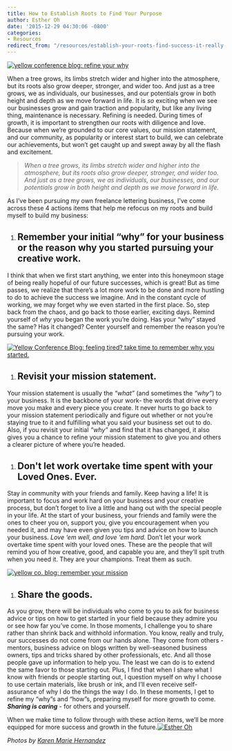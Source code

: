 ```yaml
---
title: How to Establish Roots to Find Your Purpose
author: Esther Oh
date: '2015-12-29 04:30:06 -0800'
categories:
- Resources
redirect_from: "/resources/establish-your-roots-find-success-it-really-is-that-simple/"
---
```


[![yellow conference blog: refine your why](http://yellowconference.com/wp-content/uploads/2015/11/mscollection-77-1.jpg)](http://yellowconference.com/wp-content/uploads/2015/11/mscollection-77-1.jpg)

When a tree grows, its limbs stretch wider and higher into the atmosphere, but its roots also grow deeper, stronger, and wider too. And just as a tree grows, we as individuals, our businesses, and our potentials grow in both height and depth as we move forward in life. It is _so_ exciting when we see our businesses grow and gain traction and popularity, but like any living thing, maintenance is necessary. Refining is needed. During times of growth, it is important to strengthen our roots with diligence and love. Because when we’re grounded to our core values, our mission statement, and our community, as popularity or interest start to build, we can celebrate our achievements, but won’t get caught up and swept away by all the flash and excitement.

> _When a tree grows, its limbs stretch wider and higher into the atmosphere, but its roots also grow deeper, stronger, and wider too. And just as a tree grows, we as individuals, our businesses, and our potentials grow in both height and depth as we move forward in life._

As I’ve been pursuing my own freelance lettering business, I’ve come across these 4 actions items that help me refocus on my roots and build myself to build my business:

1.  ## **Remember your initial “why” for your business or the reason why you started pursuing your creative work.**

I think that when we first start anything, we enter into this honeymoon stage of being really hopeful of our future successes, which is great! But as time passes, we realize that there’s a lot more work to be done and more hustling to do to achieve the success we imagine. And in the constant cycle of working, we may forget why we even started in the first place. So, step back from the chaos, and go back to those earlier, exciting days. Remind yourself of _why_ you began the work you’re doing. Has your “why” stayed the same? Has it changed? Center yourself and remember the reason you’re pursuing your work.

[![Yellow Conference Blog: feeling tired? take time to remember why you started. ](http://yellowconference.com/wp-content/uploads/2015/11/mscollection-80.jpg)](http://yellowconference.com/wp-content/uploads/2015/11/mscollection-80.jpg)

1.  ## **Revisit your mission statement.**

Your mission statement is usually the _“what”_ (and sometimes the _“why”_) to your business. It is the backbone of your work- the words that drive every move you make and every piece you create. It never hurts to go back to your mission statement periodically and figure out whether or not you’re staying true to it and fulfilling what you said your business set out to do. Also, if you revisit your initial _“why”_ and find that it has changed, it also gives you a chance to refine your mission statement to give you and others a clearer picture of where you’re headed.

1.  ## Don't let work overtake time spent with your Loved Ones. Ever.

Stay in community with your friends and family. Keep having a life! It is important to focus and work hard on your business and your creative process, but don’t forget to live a little and hang out with the special people in your life. At the start of your business, your friends and family were the ones to cheer you on, support you, give you encouragement when you needed it, and may have even given you tips and advice on how to launch your business. _Love ‘em well, and love ‘em hard._ Don’t let your work overtake time spent with your loved ones. These are the people that will remind you of how creative, good, and capable you are, and they’ll spit truth when you need it. They are your champions. Treat them as such.

[![yellow co. blog: remember your mission](http://yellowconference.com/wp-content/uploads/2015/11/mscollection-67.jpg)](http://yellowconference.com/wp-content/uploads/2015/11/mscollection-67.jpg)

1.  ## **Share the goods.**

As you grow, there will be individuals who come to you to ask for business advice or tips on how to get started in your field because they admire you or see how far you’ve come. In those moments, I challenge you to share rather than shrink back and withhold information. You know, really and truly, our successes do not come from our hands alone. They come from others - mentors, business advice on blogs written by well-seasoned business owners, tips and tricks shared by other professionals, etc. And all those people gave up information to help you. The least we can do is to extend the same favor to those starting out. Plus, I find that when I share what I know with friends or people starting out, I question myself on why I choose to use certain materials, like brush or ink, and I’ll even receive self-assurance of why I do the things the way I do. In these moments, I get to refine my “why”s and “how”s, preparing myself for more growth to come. _**Sharing is caring**_ - for others and yourself.

When we make time to follow through with these action items, we’ll be more equipped for more success and growth in the future.[![Esther Oh ](http://yellowconference.com/wp-content/uploads/2015/12/estherOh.jpg)](https://estherohx.wordpress.com/)

_Photos by [Karen Marie Hernandez](http://www.karenmariehernandez.com/)_
